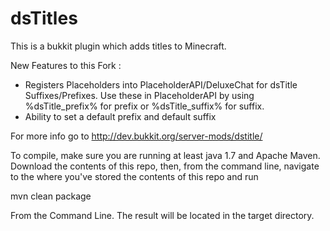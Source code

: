 dsTitles
========

This is a bukkit plugin which adds titles to Minecraft.

New Features to this Fork :
* Registers Placeholders into PlaceholderAPI/DeluxeChat for dsTitle Suffixes/Prefixes. Use these in PlaceholderAPI by using %dsTitle_prefix% for prefix or %dsTitle_suffix% for suffix.
* Ability to set a default prefix and default suffix

For more info go to http://dev.bukkit.org/server-mods/dstitle/

To compile, make sure you are running at least java 1.7 and Apache Maven.
Download the contents of this repo, then, from the command line,
navigate to the where you've stored the contents of this repo and run

mvn clean package

From the Command Line. The result will be located in the target directory.
